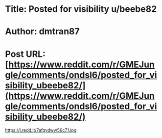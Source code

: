 # Title: Posted for visibility u/beebe82
# Author: dmtran87
# Post URL: [https://www.reddit.com/r/GMEJungle/comments/ondsl6/posted_for_visibility_ubeebe82/](https://www.reddit.com/r/GMEJungle/comments/ondsl6/posted_for_visibility_ubeebe82/)


https://i.redd.it/7afqvdww56c71.jpg